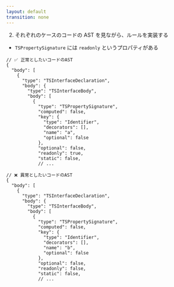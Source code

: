```yaml
---
layout: default
transition: none
---
```


<style scoped>
.small-code-json {
  .slidev-code {
    font-size: 0.79rem !important;
    line-height: 0rem !important;
    width: 400px !important;
  }
}
</style>

<div class="_bullet">

2. それぞれのケースのコードの AST を見ながら、ルールを実装する

</div>

<div class="_bullet">

* `TSPropertySignature` には `readonly` というプロパティがある

</div>

<div class="flex justify-around small-code-json">

```json{10,15,19}
// ✅ 正常としたいコードのAST
{
  "body": [
    {
      "type": "TSInterfaceDeclaration",
      "body": {
        "type": "TSInterfaceBody",
        "body": [
          {
            "type": "TSPropertySignature",
            "computed": false,
            "key": {
              "type": "Identifier",
              "decorators": [],
              "name": "a",
              "optional": false
            },
            "optional": false,
            "readonly": true,
            "static": false,
            // ...
```

<div>

```json{10,15,19}
// ❌ 異常としたいコードのAST
{
  "body": [
    {
      "type": "TSInterfaceDeclaration",
      "body": {
        "type": "TSInterfaceBody",
        "body": [
          {
            "type": "TSPropertySignature",
            "computed": false,
            "key": {
              "type": "Identifier",
              "decorators": [],
              "name": "b",
              "optional": false
            },
            "optional": false,
            "readonly": false,
            "static": false,
            // ...
```

</div>

</div>

<!-- 

AST を見ると、`TSPropertySignature`というタイプのノードには、`readonly`というプロパティがあることがわかります。  
つまり、この`readonly`プロパティが true の場合は正常とし、false の場合は異常とするといった実装内容になりそうです。
-->